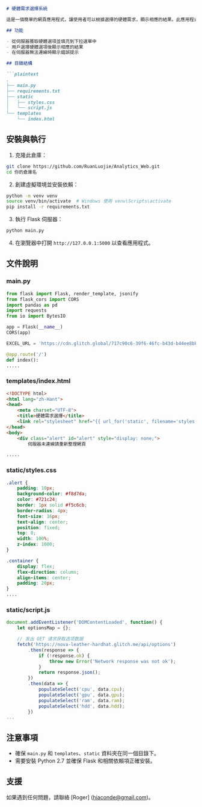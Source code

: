 ```markdown
# 硬體需求選擇系統

這是一個簡單的網頁應用程式，讓使用者可以根據選擇的硬體需求，顯示相應的結果。此應用程式使用 Flask 作為後端伺服器，並提供 API 以供前端 JavaScript 獲取資料。

## 功能

- 從伺服器獲取硬體選項並填充到下拉選單中
- 用戶選擇硬體選項後顯示相應的結果
- 在伺服器無法連線時顯示錯誤提示

## 目錄結構

```plaintext
.
├── main.py
├── requirements.txt
├── static
│   ├── styles.css
│   └── script.js
└── templates
    └── index.html
```

## 安裝與執行

1. 克隆此倉庫：

```bash
git clone https://github.com/RuanLuojie/Analytics_Web.git
cd 你的倉庫名
```

2. 創建虛擬環境並安裝依賴：

```bash
python -m venv venv
source venv/bin/activate  # Windows 使用 venv\Scripts\activate
pip install -r requirements.txt
```

3. 執行 Flask 伺服器：

```bash
python main.py
```

4. 在瀏覽器中打開 `http://127.0.0.1:5000` 以查看應用程式。

## 文件說明

### main.py

```python
from flask import Flask, render_template, jsonify
from flask_cors import CORS
import pandas as pd
import requests
from io import BytesIO

app = Flask(__name__)
CORS(app)

EXCEL_URL = 'https://cdn.glitch.global/717c90c6-39f6-46fc-b43d-b44ee8bb0dbb/123.xls?v=1715853003674'

@app.route('/')
def index():
.....
```

### templates/index.html

```html
<!DOCTYPE html>
<html lang="zh-Hant">
<head>
    <meta charset="UTF-8">
    <title>硬體需求選擇</title>
    <link rel="stylesheet" href="{{ url_for('static', filename='styles.css') }}">
</head>
<body>
    <div class="alert" id="alert" style="display: none;">
        伺服器未連線請重新整理網頁

.....
```

### static/styles.css

```css
.alert {
    padding: 10px;
    background-color: #f8d7da;
    color: #721c24;
    border: 1px solid #f5c6cb;
    border-radius: 4px;
    font-size: 16px;
    text-align: center;
    position: fixed;
    top: 0;
    width: 100%;
    z-index: 1000;
}

.container {
    display: flex;
    flex-direction: column;
    align-items: center;
    padding: 20px;
}
....
```

### static/script.js

```javascript
document.addEventListener('DOMContentLoaded', function() {
    let optionsMap = {};

    // 发出 GET 请求获取选项数据
    fetch('https://nova-leather-hardhat.glitch.me/api/options')
        .then(response => {
            if (!response.ok) {
                throw new Error('Network response was not ok');
            }
            return response.json();
        })
        .then(data => {
            populateSelect('cpu', data.cpu);
            populateSelect('gpu', data.gpu);
            populateSelect('ram', data.ram);
            populateSelect('hdd', data.hdd);
        })
...
```

## 注意事項

- 確保 `main.py` 和 `templates`、`static` 資料夾在同一個目錄下。
- 需要安裝 Python 2.7 並確保 Flask 和相關依賴項正確安裝。

## 支援

如果遇到任何問題，請聯絡 [Roger] (hiaconde@gmail.com)。

 
